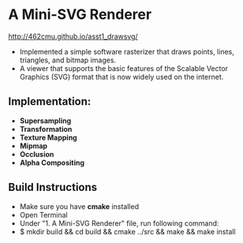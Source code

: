 # A Mini-SVG Renderer
<http://462cmu.github.io/asst1_drawsvg/>

- Implemented a simple software rasterizer that draws points, lines, triangles, and bitmap images.
- A viewer that supports the basic features of the Scalable Vector Graphics (SVG) format that is now widely used on the internet.

## Implementation: <br/>
- <strong>Supersampling</strong> <br/>
- <strong>Transformation</strong> <br/>
- <strong>Texture Mapping</strong> <br/>
- <strong>Mipmap</strong> <br/>
- <strong>Occlusion</strong> <br/>
- <strong>Alpha Compositing</strong> <br/>


## Build Instructions
- Make sure you have <strong>cmake</strong> installed
- Open Terminal
- Under "1. A Mini-SVG Renderer" file, run following command:
- $ mkdir build && cd build && cmake ../src && make && make install

